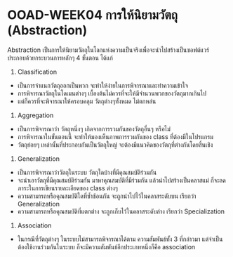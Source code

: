 # OOAD-WEEK04 การให้นิยามวัตถุ (Abstraction)
Abstraction เป็นการให้นิยามวัตถุในโลกแห่งความเป็นจริงเพื่อจะนำไปสร้างเป็นซอฟต์แวร์ ประกอบด้วยกระบวนการหลักๆ 4 ขั้นตอน ได้แก่

1. Classification
* เป็นการจำแนกวัตถุออกเป็นพวก จะทำให้ง่ายในการพิจารณาและทำความเข้าใจ 
* การพิจารณาวัตถุในโดเมนต่างๆ เบื้องต้นไม่ควรที่จะให้มีจำนวนพวกของวัตถุมากเกินไป 
* แต่ก็ควรที่จะพิจารณาให้ครอบคลุม วัตถุต่างๆทั้งหมด ไม่ตกหล่น
1. Aggregation
* เป็นการพิจารณาว่า วัตถุหนึ่งๆ เกิดจากการรวมกันของวัตถุอื่นๆ หรือไม่ 
* การพิจารณาในขั้นตอนนี้ จะทำให้มองเห็นภาพการรวมกันของ class ที่ต้องมีในโปรแกรม 
* วัตถุย่อยๆ เหล่านั้นที่ประกอบกันเป็นวัตถุใหญ่ จะต้องมีแนวคิดของวัตถุที่ต่างกันโดยสิ้นเชิง
1. Generalization
* เป็นการพิจารณาว่าวัตถุในระบบ วัตถุใดบ้างที่มีคุณสมบัติร่วมกัน 
* จะนำเอาวัตถุที่มีคุณสมบัติร่วมกัน มาหาคุณสมบัติที่มีร่วมกัน แล้วนำไปสร้างเป็นคลาสแม่ ก็จะลดภาระในการเขียนรายละเอียดของ class ต่างๆ 
* ความสามารถหรือคุณสมบัติใดที่ซ้ำซ้อนกัน จะถูกนำไปไว้ในคลาสระดับบน เรียกว่า Generalization
* ความสามารถหรือคุณสมบัติที่แตกต่าง จะถูกเก็บไว้ในคลาสระดับล่าง เรียกว่า Specialization
1. Association
* ในกรณีที่วัตถุต่างๆ ในระบบไม่สามารถพิจารณาได้ตาม ความสัมพันธ์ทั้ง 3 ที่กล่าวมา แต่จำเป็นต้องใช้งานร่วมกันในระบบ ก็จะมีความสัมพันธ์อีกประเภทหนึ่งก็คือ association





